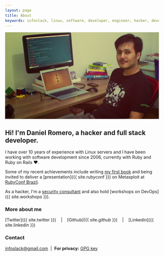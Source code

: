 ```yaml
---
layout: page
title: About
keywords: infoslack, linux, software, developer, engineer, hacker, devops
---
```


![Daniel Romero](/images/daniel.png)

## Hi! I'm Daniel Romero, a hacker and full stack developer.

I have over 10 years of experience with Linux servers and I have been
working with software development since 2006, currently with Ruby and
Ruby on Rails ♥.

Some of my recent achievements include writing
[my first book](http://www.casadocodigo.com.br/products/livro-linux)
and being invited to deliver a [presentation]({{ site.rubyconf }}) on
Metasploit at [RubyConf Brazil](http://www.rubyconf.com.br/en/speakers).

As a hacker, I'm a [security consultant](http://initsec.com/pentest/) and also hold [workshops on DevOps]({{ site.workshops }}).

### More about me

[Twitter]({{ site.twitter }}) &nbsp;&nbsp;&nbsp;|&nbsp;&nbsp;&nbsp;
[Github]({{ site.github }}) &nbsp;&nbsp;&nbsp;|&nbsp;&nbsp;&nbsp;
[Linkedin]({{ site.linkedin }})

### Contact

[infoslack@gmail.com](mailto:infoslack@gmail.com) &nbsp;|&nbsp; **For privacy:** [GPG key](/about/gpg-key.txt)
